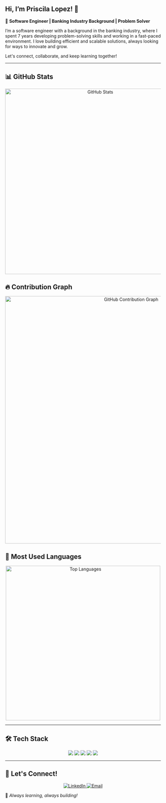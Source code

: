 ##  Hi, I’m Priscila Lopez! 👋

🚀 **Software Engineer | Banking Industry Background | Problem Solver**

I’m a software engineer with a background in the banking industry, where I spent 7 years developing problem-solving skills and working in a fast-paced environment. I love building efficient and scalable solutions, always looking for ways to innovate and grow.                                                                                                                       

Let's connect, collaborate, and keep learning together!

---

## 📊 GitHub Stats

<div align="center">
  <img src="https://github-readme-stats.vercel.app/api?username=Priscilalopezbrito&show_icons=true&theme=merko&count_private=true" alt="GitHub Stats" width="600"/>
</div>

## 🔥 Contribution Graph

<div align="center">
  <img src="https://github-readme-activity-graph.vercel.app/graph?username=Priscilalopezbrito&theme=github-dark-blue" alt="GitHub Contribution Graph" width="800"/>
</div>

## 🚀 Most Used Languages

<div align="center">
  <img src="https://github-readme-stats.vercel.app/api/top-langs/?username=Priscilalopezbrito&langs_count=6&theme=merko&layout=compact&hide=Jupyter%20Notebook&include_titles=false&custom_title=Most%20Used%20Languages" alt="Top Languages" width="500"/>
</div>

---

## 🛠 Tech Stack

<p align="center">
  <img src="https://img.shields.io/badge/Python-20C6C3?style=for-the-badge&logo=python&logoColor=white" />
  <img src="https://img.shields.io/badge/C-5929AD?style=for-the-badge&logo=c&logoColor=white" />
  <img src="https://img.shields.io/badge/HTML5-FF6AC1?style=for-the-badge&logo=html5&logoColor=white" />
  <img src="https://img.shields.io/badge/CSS3-20C6C3?style=for-the-badge&logo=css3&logoColor=white" />
  <img src="https://img.shields.io/badge/JavaScript-9A5DC6?style=for-the-badge&logo=javascript&logoColor=black" />
</p>

---

## 👤 Let's Connect!

<p align="center">
  <a href="https://www.linkedin.com/in/priscila-lopez-brito">
    <img src="https://img.shields.io/badge/LinkedIn-20C6C3?style=for-the-badge&logo=linkedin" alt="LinkedIn" />
  </a>
  <a href="mailto:prisscilalb@gmail.com">
    <img src="https://img.shields.io/badge/Email-9A5DC6?style=for-the-badge&logo=gmail" alt="Email" />
  </a>
</p>

🚀 _Always learning, always building!_

